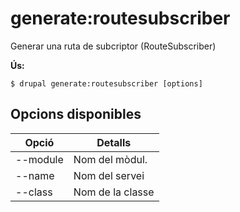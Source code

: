# generate:routesubscriber
Generar una ruta de subcriptor (RouteSubscriber)

**Ús:**
```
$ drupal generate:routesubscriber [options]
```

## Opcions disponibles
Opció | Detalls
-------|-------------
--module | Nom del mòdul.
--name | Nom del servei
--class | Nom de la classe
